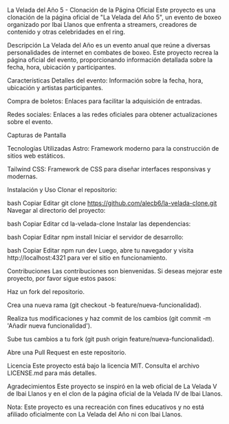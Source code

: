 La Velada del Año 5 - Clonación de la Página Oficial
Este proyecto es una clonación de la página oficial de "La Velada del Año 5", un evento de boxeo organizado por Ibai Llanos que enfrenta a streamers, creadores de contenido y otras celebridades en el ring.

Descripción
La Velada del Año es un evento anual que reúne a diversas personalidades de internet en combates de boxeo. Este proyecto recrea la página oficial del evento, proporcionando información detallada sobre la fecha, hora, ubicación y participantes.

Características
Detalles del evento: Información sobre la fecha, hora, ubicación y artistas participantes.

Compra de boletos: Enlaces para facilitar la adquisición de entradas.

Redes sociales: Enlaces a las redes oficiales para obtener actualizaciones sobre el evento.

Capturas de Pantalla

Tecnologías Utilizadas
Astro: Framework moderno para la construcción de sitios web estáticos.

Tailwind CSS: Framework de CSS para diseñar interfaces responsivas y modernas.

Instalación y Uso
Clonar el repositorio:

bash
Copiar
Editar
git clone https://github.com/alecb6/la-velada-clone.git
Navegar al directorio del proyecto:

bash
Copiar
Editar
cd la-velada-clone
Instalar las dependencias:

bash
Copiar
Editar
npm install
Iniciar el servidor de desarrollo:

bash
Copiar
Editar
npm run dev
Luego, abre tu navegador y visita http://localhost:4321 para ver el sitio en funcionamiento.

Contribuciones
Las contribuciones son bienvenidas. Si deseas mejorar este proyecto, por favor sigue estos pasos:

Haz un fork del repositorio.

Crea una nueva rama (git checkout -b feature/nueva-funcionalidad).

Realiza tus modificaciones y haz commit de los cambios (git commit -m 'Añadir nueva funcionalidad').

Sube tus cambios a tu fork (git push origin feature/nueva-funcionalidad).

Abre una Pull Request en este repositorio.

Licencia
Este proyecto está bajo la licencia MIT. Consulta el archivo LICENSE.md para más detalles.

Agradecimientos
Este proyecto se inspiró en la web oficial de La Velada V de Ibai Llanos y en el clon de la página oficial de la Velada IV de Ibai Llanos.

Nota: Este proyecto es una recreación con fines educativos y no está afiliado oficialmente con La Velada del Año ni con Ibai Llanos.
